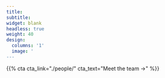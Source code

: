 ```yaml
---
title:
subtitle:
widget: blank
headless: true
weight: 40
design:
  columns: '1'
  image: '
---
```


{{% cta cta_link="./people/" cta_text="Meet the team →" %}}
